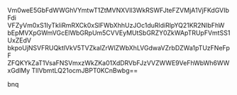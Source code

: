Vm0weE5GbFdWWGhVYmtwT1ZtMVNXVll3WkRSWFJteFZVMjA1VjFKdGVIbFdi
VFZyVm0xS1IyTkliRmRXCk0xSlFWbXhhUzJOc1duRldiRlpYQ21KR2NIbFhW
bEpMVXpGWmVGcElWbGRpUm5CVVEyMUtSbGRZY0ZkWApTRUpFVmtSS1UxZEdV
bkpoUjNSVFRUQktlVkV5TVZkalZrWlZWbXhLVGdwaVZrbDZWa1pTUzFNeFpF
ZFQKYkZaT1VsaFNSVmxzWkZKa01XdDRVbFJzVVZWWE9VeFhWbWh6WWxGdlMy
TllVbmtLQ21ocmJBPT0KCnBwbg==

bnq